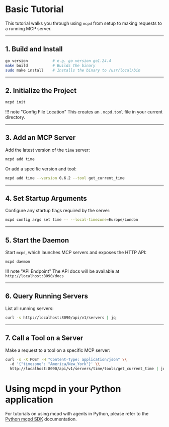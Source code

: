 # Basic Tutorial

This tutorial walks you through using `mcpd` from setup to making requests to a running MCP server.

---

## 1. Build and Install
```bash
go version           # e.g. go version go1.24.4
make build           # Builds the binary
sudo make install    # Installs the binary to /usr/local/bin
```

---

## 2. Initialize the Project
```bash
mcpd init
```

!!! note "Config File Location"
    This creates an `.mcpd.toml` file in your current directory.

---

## 3. Add an MCP Server

Add the latest version of the `time` server:
```bash
mcpd add time
```

Or add a specific version and tool:
```bash
mcpd add time --version 0.6.2 --tool get_current_time
```

---

## 4. Set Startup Arguments

Configure any startup flags required by the server:
```bash
mcpd config args set time -- --local-timezone=Europe/London
```

---

## 5. Start the Daemon

Start `mcpd`, which launches MCP servers and exposes the HTTP API:
```bash
mcpd daemon
```

!!! note "API Endpoint"
    The API docs will be available at `http://localhost:8090/docs`

---

## 6. Query Running Servers

List all running servers:
```bash
curl -s http://localhost:8090/api/v1/servers | jq
```

---

## 7. Call a Tool on a Server

Make a request to a tool on a specific MCP server:
```bash
curl -s -X POST -H "Content-Type: application/json" \\
  -d '{"timezone": "America/New_York"}' \\
  http://localhost:8090/api/v1/servers/time/tools/get_current_time | jq
```


# Using mcpd in your Python application

For tutorials on using mcpd with agents in Python, please refer to the [Python mcpd SDK](https://github.com/mozilla-ai/mcpd-sdk-python) documentation.